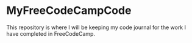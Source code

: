 # MyFreeCodeCampCode

This repository is where I will be keeping my code journal for the work I have completed in FreeCodeCamp. 
